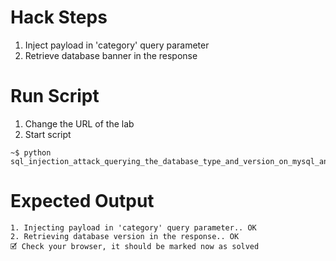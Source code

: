 # Hack Steps

1. Inject payload in 'category' query parameter
2. Retrieve database banner in the response

# Run Script

1. Change the URL of the lab
2. Start script

```
~$ python sql_injection_attack_querying_the_database_type_and_version_on_mysql_and_microsoft.py
```

# Expected Output

```
1. Injecting payload in 'category' query parameter.. OK
2. Retrieving database version in the response.. OK
🗹 Check your browser, it should be marked now as solved
```
